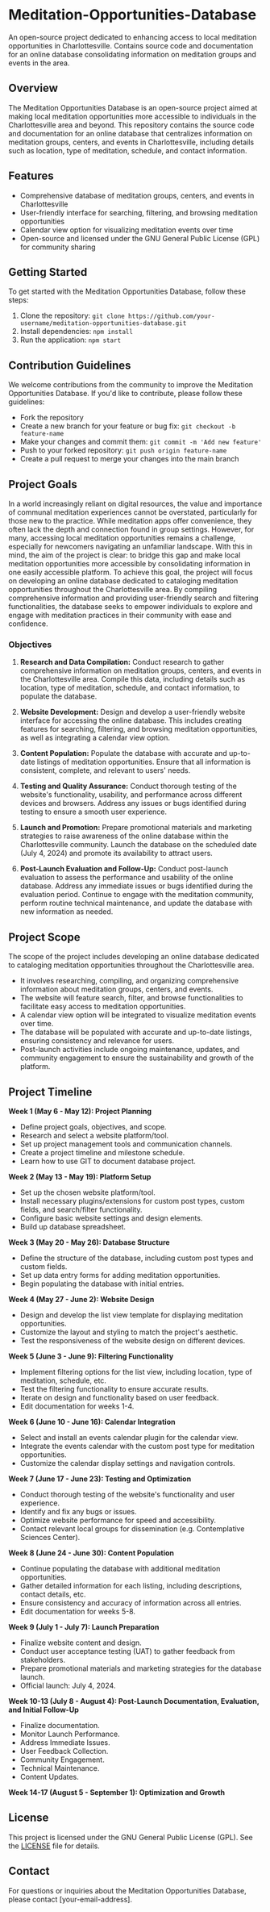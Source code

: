 # Meditation-Opportunities-Database
An open-source project dedicated to enhancing access to local meditation opportunities in Charlottesville. Contains source code and documentation for an online database consolidating information on meditation groups and events in the area.

## Overview
The Meditation Opportunities Database is an open-source project aimed at making local meditation opportunities more accessible to individuals in the Charlottesville area and beyond. This repository contains the source code and documentation for an online database that centralizes information on meditation groups, centers, and events in Charlottesville, including details such as location, type of meditation, schedule, and contact information.

## Features
- Comprehensive database of meditation groups, centers, and events in Charlottesville
- User-friendly interface for searching, filtering, and browsing meditation opportunities
- Calendar view option for visualizing meditation events over time
- Open-source and licensed under the GNU General Public License (GPL) for community sharing

## Getting Started
To get started with the Meditation Opportunities Database, follow these steps:
1. Clone the repository: `git clone https://github.com/your-username/meditation-opportunities-database.git`
2. Install dependencies: `npm install`
3. Run the application: `npm start`

## Contribution Guidelines
We welcome contributions from the community to improve the Meditation Opportunities Database. If you'd like to contribute, please follow these guidelines:
- Fork the repository
- Create a new branch for your feature or bug fix: `git checkout -b feature-name`
- Make your changes and commit them: `git commit -m 'Add new feature'`
- Push to your forked repository: `git push origin feature-name`
- Create a pull request to merge your changes into the main branch

## Project Goals

In a world increasingly reliant on digital resources, the value and importance of communal meditation experiences cannot be overstated, particularly for those new to the practice. While meditation apps offer convenience, they often lack the depth and connection found in group settings. However, for many, accessing local meditation opportunities remains a challenge, especially for newcomers navigating an unfamiliar landscape. With this in mind, the aim of the project is clear: to bridge this gap and make local meditation opportunities more accessible by consolidating information in one easily accessible platform. To achieve this goal, the project will focus on developing an online database dedicated to cataloging meditation opportunities throughout the Charlottesville area. By compiling comprehensive information and providing user-friendly search and filtering functionalities, the database seeks to empower individuals to explore and engage with meditation practices in their community with ease and confidence.

### Objectives
1. **Research and Data Compilation:** Conduct research to gather comprehensive information on meditation groups, centers, and events in the Charlottesville area. Compile this data, including details such as location, type of meditation, schedule, and contact information, to populate the database.

2. **Website Development:** Design and develop a user-friendly website interface for accessing the online database. This includes creating features for searching, filtering, and browsing meditation opportunities, as well as integrating a calendar view option.

3. **Content Population:** Populate the database with accurate and up-to-date listings of meditation opportunities. Ensure that all information is consistent, complete, and relevant to users' needs.

4. **Testing and Quality Assurance:** Conduct thorough testing of the website's functionality, usability, and performance across different devices and browsers. Address any issues or bugs identified during testing to ensure a smooth user experience.

5. **Launch and Promotion:** Prepare promotional materials and marketing strategies to raise awareness of the online database within the Charlottesville community. Launch the database on the scheduled date (July 4, 2024) and promote its availability to attract users.

6. **Post-Launch Evaluation and Follow-Up:** Conduct post-launch evaluation to assess the performance and usability of the online database. Address any immediate issues or bugs identified during the evaluation period. Continue to engage with the meditation community, perform routine technical maintenance, and update the database with new information as needed.

## Project Scope
The scope of the project includes developing an online database dedicated to cataloging meditation opportunities throughout the Charlottesville area.
- It involves researching, compiling, and organizing comprehensive information about meditation groups, centers, and events.
- The website will feature search, filter, and browse functionalities to facilitate easy access to meditation opportunities.
- A calendar view option will be integrated to visualize meditation events over time.
- The database will be populated with accurate and up-to-date listings, ensuring consistency and relevance for users.
- Post-launch activities include ongoing maintenance, updates, and community engagement to ensure the sustainability and growth of the platform.

## Project Timeline

**Week 1 (May 6 - May 12): Project Planning**
- Define project goals, objectives, and scope.
- Research and select a website platform/tool.
- Set up project management tools and communication channels.
- Create a project timeline and milestone schedule.
- Learn how to use GIT to document database project.

**Week 2 (May 13 - May 19): Platform Setup**
- Set up the chosen website platform/tool.
- Install necessary plugins/extensions for custom post types, custom fields, and search/filter functionality.
- Configure basic website settings and design elements.
- Build up database spreadsheet.

**Week 3 (May 20 - May 26): Database Structure**
- Define the structure of the database, including custom post types and custom fields.
- Set up data entry forms for adding meditation opportunities.
- Begin populating the database with initial entries.

**Week 4 (May 27 - June 2): Website Design**
- Design and develop the list view template for displaying meditation opportunities.
- Customize the layout and styling to match the project's aesthetic.
- Test the responsiveness of the website design on different devices.

**Week 5 (June 3 - June 9): Filtering Functionality**
- Implement filtering options for the list view, including location, type of meditation, schedule, etc.
- Test the filtering functionality to ensure accurate results.
- Iterate on design and functionality based on user feedback.
- Edit documentation for weeks 1-4.

**Week 6 (June 10 - June 16): Calendar Integration**
- Select and install an events calendar plugin for the calendar view.
- Integrate the events calendar with the custom post type for meditation opportunities.
- Customize the calendar display settings and navigation controls.

**Week 7 (June 17 - June 23): Testing and Optimization**
- Conduct thorough testing of the website's functionality and user experience.
- Identify and fix any bugs or issues.
- Optimize website performance for speed and accessibility.
- Contact relevant local groups for dissemination (e.g. Contemplative Sciences Center).

**Week 8 (June 24 - June 30): Content Population**
- Continue populating the database with additional meditation opportunities.
- Gather detailed information for each listing, including descriptions, contact details, etc.
- Ensure consistency and accuracy of information across all entries.
- Edit documentation for weeks 5-8.

**Week 9 (July 1 - July 7): Launch Preparation**
- Finalize website content and design.
- Conduct user acceptance testing (UAT) to gather feedback from stakeholders.
- Prepare promotional materials and marketing strategies for the database launch.
- Official launch: July 4, 2024.

**Week 10-13 (July 8 - August 4): Post-Launch Documentation, Evaluation, and Initial Follow-Up**
- Finalize documentation.
- Monitor Launch Performance.
- Address Immediate Issues.
- User Feedback Collection.
- Community Engagement.
- Technical Maintenance.
- Content Updates.

**Week 14-17 (August 5 - September 1): Optimization and Growth**

## License
This project is licensed under the GNU General Public License (GPL). See the [LICENSE](LICENSE) file for details.

## Contact
For questions or inquiries about the Meditation Opportunities Database, please contact [your-email-address].
